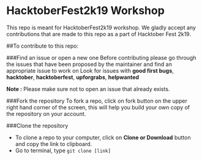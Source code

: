 # HacktoberFest2k19 Workshop 
This repo is meant for HacktoberFest2k19 workshop.
We gladly accept any contributions that are made to this repo as a part of Hacktober Fest 2k19.

##To contribute to this repo: 

###Find an issue or open a new one 
Before contributing please go through the issues that have been proposed by the maintainer and find an appropriate issue to work on 
Look for issues with **good first bugs**, **hacktober**, **hacktoberfest**, **upforgrabs**, **helpwanted**

**Note :** Please make sure not to open an issue that already exists. 

###Fork the repository
To fork a repo, click on fork button on the upper right hand corner of the screen, this will help you build your own copy of the repository on your account. 

###Clone the repository 
- To clone a repo to your computer, click on **Clone or Download** button and copy the link to clipboard.
- Go to terminal, type `git clone [link]` 


